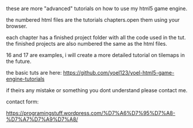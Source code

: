 these are more "advanced" tutorials on how to use my html5 game engine.

the numbered html files are the tutorials chapters.open them using your browser.

each chapter has a finished project folder with all the code used in the tut.
the finished projects are also numbered the same as the html files.

16 and 17 are examples, i will create a more detailed tutorial on tilemaps in the future.

the basic tuts are here:
https://github.com/yoel123/yoel-html5-game-engine-tutorials


if theirs any mistake or something you dont understand please contact me.

contact form:

https://programingstuff.wordpress.com/%D7%A6%D7%95%D7%A8-%D7%A7%D7%A9%D7%A8/
